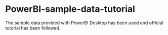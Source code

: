 # PowerBI-sample-data-tutorial
The sample data provided with PowerBI Desktop has been used and official tutorial has been followed.
